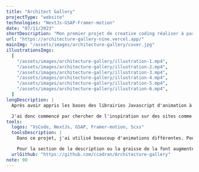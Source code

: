 ```yaml
---
title: "Architect Gallery"
projectType: "website"
technologies: "NextJs-GSAP-Framer-motion"
date: "07/11/2023"
shortDescription: "Mon premier projet de creative coding réaliser à partir de zéro ! À partir d'une animation trouvée sur Dribble, j'ai designé et développer une landing page complète afin de valider mon apprentissage de GSAP et Framer-motion."
url: "https://architecture-gallery-nine.vercel.app/"
mainImg: "/assets/images/architecture-gallery/cover.jpg"
illustrationsImgs:
  [
    "/assets/images/architecture-gallery/illustration-1.mp4",
    "/assets/images/architecture-gallery/illustration-2.mp4",
    "/assets/images/architecture-gallery/illustration-3.mp4",
    "/assets/images/architecture-gallery/illustration-4.mp4",
    "/assets/images/architecture-gallery/illustration-5.mp4",
    "/assets/images/architecture-gallery/illustration-6.mp4",
  ]
longDescription: |
  Après avoir appris les bases des librairies Javascript d'animation à l'aide de plusieurs tutoriels, il me fallait un projet pour mettre tout cela en application.

  J'ai donc commencé par chercher de l'inspiration sur des sites comme awwwards, dribble… Après avoir trouvé une animation d'hero qui me plaisait ainsi qu'un sujet pour mon site, j'ai designé sur Figma le reste de la page. Pour ce qui est du développement, j'ai utilisé Next.js pour fonctionner en component, et pour les animations, j'ai utilisé GSAP où framer-motion en fonction du besoin.
tools:
  logos: "VsCode, NextJs, GSAP, Framer-motion, Scss"
  toolsDescription: |
    Dans ce projet, j'ai utilisé beaucoup d'animations différentes. Pour le slider du Hero, j'ai utilisé pas mal de timeline GSAP, afin d'ajouter plusieurs effets en fonction d'une condition et ajouter du délai sur une timeline entière.

    Pour la section de la description ou la graisse de la font augmente en fonction du scroll, je me suis servi du "ScrollYProgress" de framer-motion après avoir split ma description et placé toutes mes lettres dans des span que j'ai ensuite sélectionné avec un querySelectorAll pour les animer.
  urlGithub: "https://github.com/ccadran/Architecture-gallery"
note: 90
---
```

